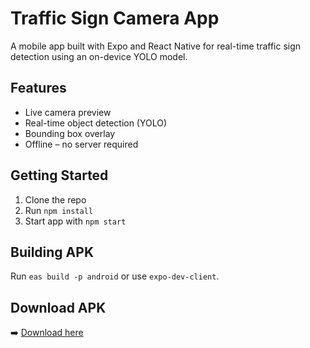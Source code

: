 # Traffic Sign Camera App

A mobile app built with Expo and React Native for real-time traffic sign detection using an on-device YOLO model.

## Features
- Live camera preview
- Real-time object detection (YOLO)
- Bounding box overlay
- Offline – no server required

## Getting Started
1. Clone the repo
2. Run `npm install`
3. Start app with `npm start`

## Building APK
Run `eas build -p android` or use `expo-dev-client`.

## Download APK
➡️ [Download here](https://github.com/ArturSierakowski/traffic-sign-camera-app/releases/)
